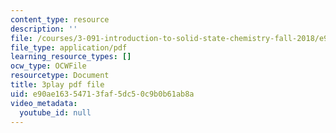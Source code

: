 ```yaml
---
content_type: resource
description: ''
file: /courses/3-091-introduction-to-solid-state-chemistry-fall-2018/e90ae16354713faf5dc50c9b0b61ab8a_jP6-jBFCpNY.pdf
file_type: application/pdf
learning_resource_types: []
ocw_type: OCWFile
resourcetype: Document
title: 3play pdf file
uid: e90ae163-5471-3faf-5dc5-0c9b0b61ab8a
video_metadata:
  youtube_id: null
---
```

